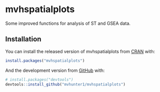 
<!-- README.md is generated from README.Rmd. Please edit that file -->

# mvhspatialplots

<!-- badges: start -->

<!-- badges: end -->

Some improved functions for analysis of ST and GSEA data.

## Installation

You can install the released version of mvhspatialplots from
[CRAN](https://CRAN.R-project.org) with:

``` r
install.packages("mvhspatialplots")
```

And the development version from [GitHub](https://github.com/) with:

``` r
# install.packages("devtools")
devtools::install_github("mvhunter1/mvhspatialplots")
```
